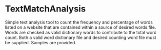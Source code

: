 TextMatchAnalysis
=================

Simple text analysis tool to count the frequency and percentage of words listed on a website that are contained within a source of desired words file. Words are checked as valid dictionary words to contribute to the total word count. Both a valid word dictionary file and desired counting word file must be supplied. Samples are provided. 
